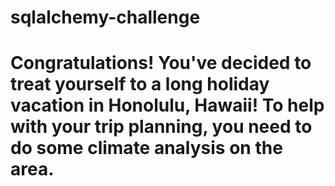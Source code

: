 # sqlalchemy-challenge

# Congratulations! You've decided to treat yourself to a long holiday vacation in Honolulu, Hawaii! To help with your trip planning, you need to do some climate analysis on the area.
